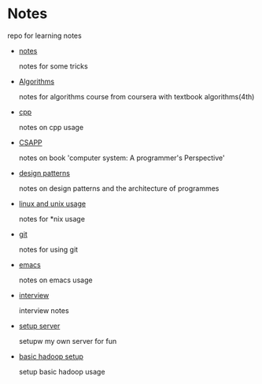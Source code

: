# Notes

repo for learning notes

- [notes](./notes.md)
  
    notes for some tricks
  
- [Algorithms](./algorithms.md)
  
    notes for algorithms course from coursera with textbook algorithms(4th)
  
- [cpp](./cpp.md)

    notes on cpp usage
    
- [CSAPP](./csapp.md)

    notes on book 'computer system: A programmer's Perspective'    
    
- [design patterns](./designPattern.md)

    notes on design patterns and the architecture of programmes
          
- [linux and unix usage](./linux_unix.md)
  
    notes for *nix usage
  
- [git](./git.md)
  
    notes for using git

- [emacs](./emacs.md)

    notes on emacs usage
    
- [interview](./interview.md)

    interview notes
            
- [setup server](./setupServer.md)
    
    setupw my own server for fun

- [basic hadoop setup](./playWithHadoop.md)
        
    setup basic hadoop usage
